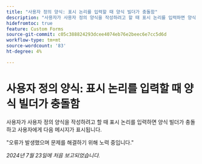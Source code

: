 ```yaml
---
title: "사용자 정의 양식: 표시 논리를 입력할 때 양식 빌더가 충돌함"
description: "사용자가 사용자 정의 양식을 작성하려고 할 때 표시 논리를 입력하면 양식 빌더가 충돌하고 사용자에게 메시지가 표시됩니다."
hidefromtoc: true
feature: Custom Forms
source-git-commit: c05c388824293dcee4074eb76e2beec6e7cc5d6d
workflow-type: tm+mt
source-wordcount: '83'
ht-degree: 4%

---
```



# 사용자 정의 양식: 표시 논리를 입력할 때 양식 빌더가 충돌함

사용자가 사용자 정의 양식을 작성하려고 할 때 표시 논리를 입력하면 양식 빌더가 충돌하고 사용자에게 다음 메시지가 표시됩니다.

&quot;오류가 발생했으며 문제를 해결하기 위해 노력 중입니다.&quot;

_2024년 7월 23일에 처음 보고되었습니다._
